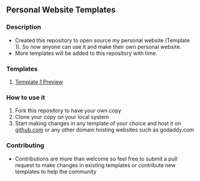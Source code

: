 ## Personal Website Templates

### Description
* Created this repository to open source my personal website (Template 1). So now anyone can use it and make their own personal website.
* More templates will be added to this repository with time.

### Templates
1. [Template 1 Preview](http://www.agrawalpriyank.com/template1/)

### How to use it
1. Fork this repository to have your own copy
2. Clone your copy on your local system
3. Start making changes in any template of your choice and host it on [github.com](https://pages.github.com/) or any other domain hosting websites such as godaddy.com

### Contributing
* Contributions are more than welcome so feel free to submit a pull request to make changes in existing templates or contribute new templates to help the community
